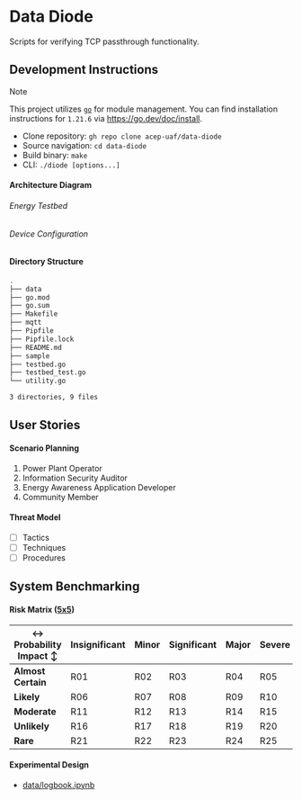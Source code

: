 # Data Diode

Scripts for verifying TCP passthrough functionality.

## Development Instructions

> [!NOTE]
> This project utilizes [`go`](https://go.dev/) for module management.
> You can find installation instructions for `1.21.6` via https://go.dev/doc/install.

- Clone repository: `gh repo clone acep-uaf/data-diode`
- Source navigation: `cd data-diode`
- Build binary: `make`
- CLI: `./diode [options...]`

#### Architecture Diagram

###### Energy Testbed

###### Device Configuration

#### Directory Structure

```zsh
.
├── data
├── go.mod
├── go.sum
├── Makefile
├── mqtt
├── Pipfile
├── Pipfile.lock
├── README.md
├── sample
├── testbed.go
├── testbed_test.go
└── utility.go

3 directories, 9 files
```

## User Stories

#### Scenario Planning

1. Power Plant Operator
1. Information Security Auditor
1. Energy Awareness Application Developer
1. Community Member

#### Threat Model

- [ ] Tactics
- [ ] Techniques
- [ ] Procedures

## System Benchmarking

#### Risk Matrix ([5x5](https://safetyculture.com/topics/risk-assessment/5x5-risk-matrix/))

| ↔ Probability <br> Impact ↕ | **Insignificant** | **Minor** | **Significant** | **Major** | **Severe** |
| --------------------------- | ----------------- | --------- | --------------- | --------- | ---------- |
| **Almost Certain**          | R01               | R02       | R03             | R04       | R05        |
| **Likely**                  | R06               | R07       | R08             | R09       | R10        |
| **Moderate**                | R11               | R12       | R13             | R14       | R15        |
| **Unlikely**                | R16               | R17       | R18             | R19       | R20        |
| **Rare**                    | R21               | R22       | R23             | R24       | R25        |

#### Experimental Design

- [data/logbook.ipynb](data/logbook.ipynb)

